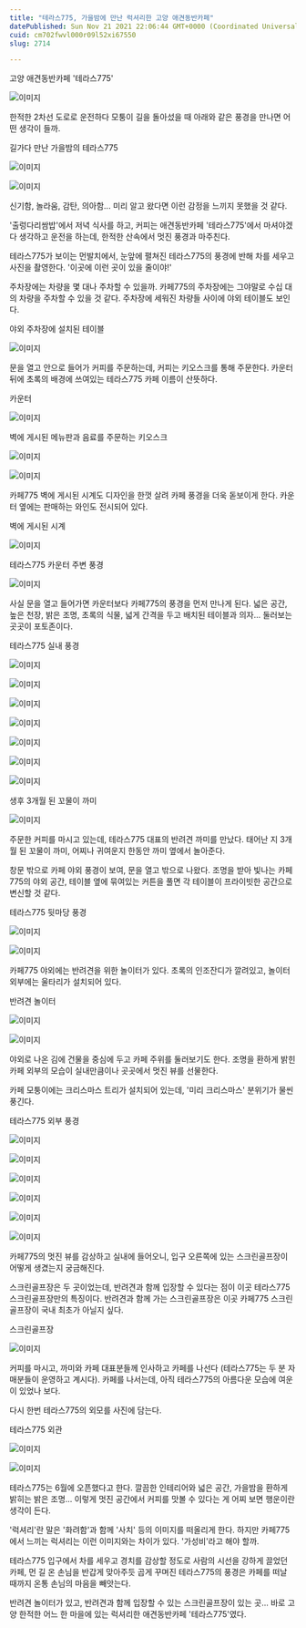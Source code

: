 ```yaml
---
title: "테라스775, 가을밤에 만난 럭셔리한 고양 애견동반카페"
datePublished: Sun Nov 21 2021 22:06:44 GMT+0000 (Coordinated Universal Time)
cuid: cm702fwvl000r09l52xi67550
slug: 2714

---
```



고양 애견동반카페 '테라스775'

![이미지](https://cdn.hashnode.com/res/hashnode/image/upload/v1739253113129/380df4cc-7ae3-480d-8f42-a87102f44840.jpeg)

한적한 2차선 도로로 운전하다 모퉁이 길을 돌아섰을 때 아래와 같은 풍경을 만나면 어떤 생각이 들까.

길가다 만난 가을밤의 테라스775

![이미지](https://cdn.hashnode.com/res/hashnode/image/upload/v1739253115657/3cc27cb1-22b5-4d80-a8c3-b65c02b5d5cd.jpeg)

![이미지](https://cdn.hashnode.com/res/hashnode/image/upload/v1739253118123/4d7d645d-feac-4410-af40-183991c10375.jpeg)

신기함, 놀라움, 감탄, 의아함... 미리 알고 왔다면 이런 감정을 느끼지 못했을 것 같다.

'출렁다리쌈밥'에서 저녁 식사를 하고, 커피는 애견동반카페 '테라스775'에서 마셔야겠다 생각하고 운전을 하는데, 한적한 산속에서 멋진 풍경과 마주친다.

테라스775가 보이는 먼발치에서, 눈앞에 펼쳐진 테라스775의 풍경에 반해 차를 세우고 사진을 촬영한다. '이곳에 이런 곳이 있을 줄이야!'

주차장에는 차량을 몇 대나 주차할 수 있을까. 카페775의 주차장에는 그야말로 수십 대의 차량을 주차할 수 있을 것 같다. 주차장에 세워진 차량들 사이에 야외 테이블도 보인다.

야외 주차장에 설치된 테이블

![이미지](https://cdn.hashnode.com/res/hashnode/image/upload/v1739253120464/10fd5bcd-b763-40bb-8e66-8b3b8a4904d8.jpeg)

문을 열고 안으로 들어가 커피를 주문하는데, 커피는 키오스크를 통해 주문한다. 카운터 뒤에 초록의 배경에 쓰여있는 테라스775 카페 이름이 산뜻하다.

카운터

![이미지](https://cdn.hashnode.com/res/hashnode/image/upload/v1739253123050/15c2e397-9a58-4489-a628-f18cccf0bcdd.jpeg)

벽에 게시된 메뉴판과 음료를 주문하는 키오스크

![이미지](https://cdn.hashnode.com/res/hashnode/image/upload/v1739253125454/15f28898-26dc-42ef-aa66-bf27a7c675a0.jpeg)

![이미지](https://cdn.hashnode.com/res/hashnode/image/upload/v1739253127510/f63130f7-d4fb-4602-abcd-fa9071094967.jpeg)

카페775 벽에 게시된 시계도 디자인을 한껏 살려 카페 풍경을 더욱 돋보이게 한다. 카운터 옆에는 판매하는 와인도 전시되어 있다.

벽에 게시된 시계

![이미지](https://cdn.hashnode.com/res/hashnode/image/upload/v1739253130073/323ba4d7-7564-4338-bc7e-c09af6ba4f1d.jpeg)

테라스775 카운터 주변 풍경

![이미지](https://cdn.hashnode.com/res/hashnode/image/upload/v1739253132813/68efc6fe-3596-491f-a7aa-c5f6eab73496.jpeg)

사실 문을 열고 들어가면 카운터보다 카페775의 풍경을 먼저 만나게 된다. 넓은 공간, 높은 천장, 밝은 조명, 초록의 식물, 넓게 간격을 두고 배치된 테이블과 의자... 둘러보는 곳곳이 포토존이다.

테라스775 실내 풍경

![이미지](https://cdn.hashnode.com/res/hashnode/image/upload/v1739253135481/f6b7d761-04db-4dcc-980d-f2da8f084e2a.jpeg)

![이미지](https://cdn.hashnode.com/res/hashnode/image/upload/v1739253138202/0de28f0b-e203-451e-ac5e-effe0180f0cd.jpeg)

![이미지](https://cdn.hashnode.com/res/hashnode/image/upload/v1739253140809/e29f1c69-1ea1-444d-86fb-737530e9cdec.jpeg)

![이미지](https://cdn.hashnode.com/res/hashnode/image/upload/v1739253143193/0b91f03a-ca6d-4acd-a1cd-288019877300.jpeg)

![이미지](https://cdn.hashnode.com/res/hashnode/image/upload/v1739253145991/d2ee9bba-d244-45bc-a0a7-1d6e38242147.jpeg)

![이미지](https://cdn.hashnode.com/res/hashnode/image/upload/v1739253148500/329fe543-b4b0-4df9-9366-b37665d639fa.jpeg)

![이미지](https://cdn.hashnode.com/res/hashnode/image/upload/v1739253150780/ecac7bb7-dacc-4c89-852d-195a5419c1c8.jpeg)

생후 3개월 된 꼬물이 까미

![이미지](https://cdn.hashnode.com/res/hashnode/image/upload/v1739253153232/8d4b0b6e-bc88-4c09-abf3-147ea7cacff5.jpeg)

주문한 커피를 마시고 있는데, 테라스775 대표의 반려견 까미를 만났다. 태어난 지 3개월 된 꼬물이 까미, 어찌나 귀여운지 한동안 까미 옆에서 놀아준다.

창문 밖으로 카페 야외 풍경이 보여, 문을 열고 밖으로 나왔다. 조명을 받아 빛나는 카페775의 야외 공간, 테이블 옆에 묶여있는 커튼을 풀면 각 테이블이 프라이빗한 공간으로 변신할 것 같다.

테라스775 뒷마당 풍경

![이미지](https://cdn.hashnode.com/res/hashnode/image/upload/v1739253155727/3eee4de4-d18c-489d-91bd-d4d3eeccd88d.jpeg)

![이미지](https://cdn.hashnode.com/res/hashnode/image/upload/v1739253158213/8a43f46b-c6ea-476e-8b6a-d208de523c13.jpeg)

카페775 야외에는 반려견을 위한 놀이터가 있다. 초록의 인조잔디가 깔려있고, 놀이터 외부에는 울타리가 설치되어 있다.

반려견 놀이터

![이미지](https://cdn.hashnode.com/res/hashnode/image/upload/v1739253160559/09175c59-94b7-4dc2-b6c6-557f49bc5810.jpeg)

![이미지](https://cdn.hashnode.com/res/hashnode/image/upload/v1739253163167/12a9cd25-f148-4695-80fc-3d0b7a94fb3c.jpeg)

야외로 나온 김에 건물을 중심에 두고 카페 주위를 둘러보기도 한다. 조명을 환하게 밝힌 카페 외부의 모습이 실내만큼이나 곳곳에서 멋진 뷰를 선물한다.

카페 모퉁이에는 크리스마스 트리가 설치되어 있는데, '미리 크리스마스' 분위기가 물씬 풍긴다.

테라스775 외부 풍경

![이미지](https://cdn.hashnode.com/res/hashnode/image/upload/v1739253166196/6d80a696-48cd-4dcd-b992-d54f382a0da1.jpeg)

![이미지](https://cdn.hashnode.com/res/hashnode/image/upload/v1739253168696/277e8ce4-1d22-4759-a4eb-a9a190d63e0d.jpeg)

![이미지](https://cdn.hashnode.com/res/hashnode/image/upload/v1739253171148/79305ed7-b573-49b4-abc5-f4cac6a68a90.jpeg)

![이미지](https://cdn.hashnode.com/res/hashnode/image/upload/v1739253173607/c8fa63a9-ee34-4d8c-957f-d03598575452.jpeg)

![이미지](https://cdn.hashnode.com/res/hashnode/image/upload/v1739253176617/e3556104-7ce9-4142-8905-bfc20af69494.jpeg)

![이미지](https://cdn.hashnode.com/res/hashnode/image/upload/v1739253178769/d66feb72-f702-468f-8efb-d06b2edfd25d.jpeg)

카페775의 멋진 뷰를 감상하고 실내에 들어오니, 입구 오른쪽에 있는 스크린골프장이 어떻게 생겼는지 궁금해진다.

스크린골프장은 두 곳이었는데, 반려견과 함께 입장할 수 있다는 점이 이곳 테라스775 스크린골프장만의 특징이다. 반려견과 함께 가는 스크린골프장은 이곳 카페775 스크린골프장이 국내 최초가 아닐지 싶다.

스크린골프장

![이미지](https://cdn.hashnode.com/res/hashnode/image/upload/v1739253181532/ad025f6f-6723-4652-9367-61c27d44d42b.jpeg)

커피를 마시고, 까미와 카페 대표분들께 인사하고 카페를 나선다 (테라스775는 두 분 자매분들이 운영하고 계시다). 카페를 나서는데, 아직 테라스775의 아름다운 모습에 여운이 있었나 보다.

다시 한번 테라스775의 외모를 사진에 담는다.

테라스775 외관

![이미지](https://cdn.hashnode.com/res/hashnode/image/upload/v1739253183870/8e38bb25-b2fd-4b11-be48-5c2536e937e0.jpeg)

![이미지](https://cdn.hashnode.com/res/hashnode/image/upload/v1739253186321/fbe6ab39-6ab2-4673-9649-b94c7e742f68.jpeg)

테라스775는 6월에 오픈했다고 한다. 깔끔한 인테리어와 넓은 공간, 가을밤을 환하게 밝히는 밝은 조명... 이렇게 멋진 공간에서 커피를 맛볼 수 있다는 게 어찌 보면 행운이란 생각이 든다.

'럭셔리'란 말은 '화려함'과 함께 '사치' 등의 이미지를 떠올리게 한다. 하지만 카페775에서 느끼는 럭셔리는 이런 이미지와는 차이가 있다. '가성비'라고 해야 할까.

테라스775 입구에서 차를 세우고 경치를 감상할 정도로 사람의 시선을 강하게 끌었던 카페, 먼 길 온 손님을 반갑게 맞아주듯 곱게 꾸며진 테라스775의 풍경은 카페를 떠날 때까지 온통 손님의 마음을 빼앗는다.

반려견 놀이터가 있고, 반려견과 함께 입장할 수 있는 스크린골프장이 있는 곳... 바로 고양 한적한 어느 한 마을에 있는 럭셔리한 애견동반카페 '테라스775'였다.